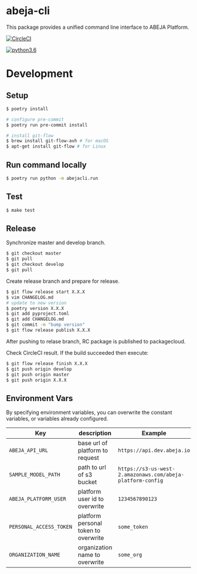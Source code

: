 # abeja-cli

This package provides a unified command line interface to ABEJA Platform.

[![CircleCI](https://circleci.com/gh/abeja-inc/abeja-platform-cli/tree/master.svg?style=svg)](https://circleci.com/gh/abeja-inc/abeja-platform-cli/tree/master)

[![python3.6](https://img.shields.io/badge/python-3.6-blue.svg?style=flat-square)]()

# Development

## Setup

```sh
$ poetry install

# configure pre-commit
$ poetry run pre-commit install

# install git-flow
$ brew install git-flow-avh # for macOS
$ apt-get install git-flow # for Linux
```

## Run command locally

```bash
$ poetry run python -m abejacli.run
```

## Test

```sh
$ make test
```

## Release
Synchronize master and develop branch.

```bash
$ git checkout master
$ git pull
$ git checkout develop
$ git pull
```

Create release branch and prepare for release.

```bash
$ git flow release start X.X.X
$ vim CHANGELOG.md
# update to new version
$ poetry version X.X.X
$ git add pyproject.toml
$ git add CHANGELOG.md
$ git commit -m "bump version"
$ git flow release publish X.X.X
```

After pushing to relase branch, RC package is published to packagecloud.

Check CircleCI result.
If the build succeeded then execute:

```bash
$ git flow release finish X.X.X
$ git push origin develop
$ git push origin master
$ git push origin X.X.X
```

## Environment Vars

By specifying environment variables, you can overwrite the constant variables, or variables already configured.

| Key                     | description                          | Example                                                    |
| ----------------------- | ------------------------------------ | ---------------------------------------------------------- |
| `ABEJA_API_URL`         | base url of platform to request      | `https://api.dev.abeja.io`                                 |
| `SAMPLE_MODEL_PATH`     | path to url of s3 bucket             | `https://s3-us-west-2.amazonaws.com/abeja-platform-config` |
| `ABEJA_PLATFORM_USER`   | platform user id to overwrite        | `1234567890123`                                            |
| `PERSONAL_ACCESS_TOKEN` | platform personal token to overwrite | `some_token`                                               |
| `ORGANIZATION_NAME`     | organization name to overwrite       | `some_org`                                                 |
